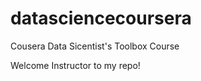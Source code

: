 datasciencecoursera
===================

Cousera Data Sicentist's Toolbox Course

Welcome Instructor to my repo! 

